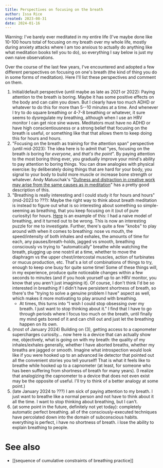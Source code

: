 ```yaml
---
title: Perspectives on focusing on the breath
author: Issa Rice
created: 2023-08-31
date: 2024-01-16
---
```


Warning: I've barely ever meditated in my entire life (I've maybe done like 10-100 hours total of focusing on my breath over my whole life, mostly during anxiety attacks where I am too anxious to actually do anything like what meditation books tell you to do), so everything I say below is just my own naive observations.

Over the course of the last few years, I've encountered and adopted a few different perspectives on focusing on one's breath (the kind of thing you do in some forms of meditation). Here I'll list these perspectives and comment on them.

1. Initial/default perspective (until maybe as late as 2021 or 2022): Paying attention to the breath is boring. Maybe it has some positive effects on the body and can calm you down. But I clearly have too much ADHD or whatever to do this for more than 5--10 minutes at a time. And whenever I try to do square breathing or 4-7-8 breathing or whatever, it sure seems to dysregulate my breathing, although when I use an HRV monitor I can get nice sine waves. Meditators must have no ADHD or have high conscientiousness or a strong belief that focusing on the breath is useful, or something like that that allows them to keep doing this for hours and hours.
2. "Focusing on the breath as training for the attention span" perspective (until mid-2023): The idea here is to admit that "yes, focusing on the breath *is* boring for *everyone*, and *that's the point*". By paying attention to the most boring thing ever, you gradually improve your mind's ability to pay attention to boring things. You can draw analogies with physical exercise: by deliberately doing things that are hard for your body, you signal to your body to build more muscle or increase bone strength or whatever. Andy Matuschak's "[Dullness and distraction in creative work may arise from the same causes as in meditation](https://notes.andymatuschak.org/zG8RB9kAnBBzZ8fpfGh8Drp)" has a pretty good description of this.
3. "Breathing is really interesting and I could study it for hours and hours" (mid-2023 to ???): Maybe the right way to think about breath meditation is instead to figure out what is so interesting about something so simple-seeming as breathing, that you keep focusing on it (out of pure curiosity) for hours. [Here](https://www.greaterwrong.com/posts/DJk86FE29ad4vr5e9/riceissa-s-shortform/comment/nX6AdeK2nQLPSNLA3) is an example of this: I had a naive model of breathing, and it turned out to be wrong. This is now an interesting puzzle for me to investigate. Further, there's quite a few "knobs" to play around with when it comes to breathing: nose vs mouth, the speed/intensity of both inhales and exhales, the amounts of time for each, any pauses/breath-holds, jagged vs smooth, breathing consciously vs trying to "automatically" breathe while watching the breath, plugging up one nostril at a time, whether to move the diaphragm vs the upper chest/intercostal muscles, action of turbinates or mucus production, etc. That's a lot of combinations of things to try, enough to keep one busy for quite some time! Some of these things will, in my experience, produce quite noticeable changes within a few seconds to minutes (and if you hook yourself up to an HRV monitor, you know that you aren't just imagining it). Of course, I don't think I'd be so interested in breathing if I didn't have persistent shortness of breath, so there's the "trying to solve a genuine problem I have" aspect as well, which makes it more motivating to play around with breathing.  <!-- TODO: also mention my 'Breathing problem explananda' Roam page -->
	- At times, this turns into "I wish I could stop obsessing over my breath. I just want to stop thinking about it." I find that I have to go through periods where I focus too much on the breath, until finally my mind gets bored of it and can chill out and just let the breathing happen on its own.
4. (most of January 2024) Building on (3), getting access to a capnometer supercharges curiosity... now here is a device that can actually show me, objectively, what is going on with my breath: the quality of my inhales/exhales generally, whether I have aborted breaths, whether my breaths are jagged or smooth. Imagine what introspection would look like if you were hooked up to an advanced lie detector that pointed out all the convenient stories you tell yourself! That is what it feels like to breathe while hooked up to a capnometer (at least, for someone who has been suffering from shortness of breath for many years). (I realize that analogizing the capnometer to a device that does not even exist may be the opposite of useful. I'll try to think of a better analogy at some point.)
5. (late January 2024 to ???) I am sick of paying attention to my breath. I just want to breathe like a normal person and not have to think about it all the time. I want to stop thinking about breathing, but I can't.
6. (at some point in the future, definitely not yet today): completely automatic perfect breathing. all of the consciously-executed techniques have percolated down into the domain of subconscious habits. everything is perfect, i have no shortness of breath. i lose the ability to explain breathing to people.

# See also

- [[sequence of cumulative constraints of breathing practice]]